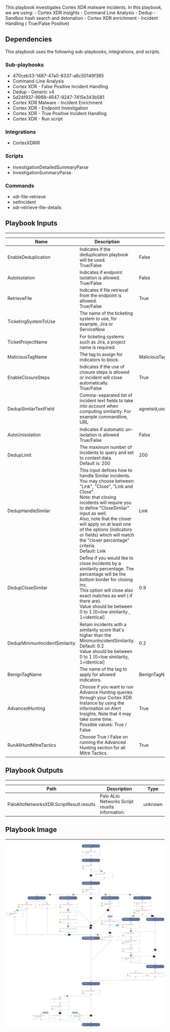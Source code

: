 This playbook investigates Cortex XDR malware incidents. In this playbook, we are using: - Cortex XDR insights - Command Line Analysis - Dedup - Sandbox hash search and detonation - Cortex XDR enrichment - Incident Handling ( True/False Positive)

## Dependencies
This playbook uses the following sub-playbooks, integrations, and scripts.

### Sub-playbooks
* 470ceb33-1487-47a0-8337-a6c50149f385
* Command-Line Analysis
* Cortex XDR - False Positive Incident Handling
* Dedup - Generic v4
* 5d24f937-9988-4647-8247-7415e343b581
* Cortex XDR Malware - Incident Enrichment
* Cortex XDR - Endpoint Investigation
* Cortex XDR - True Positive Incident Handling
* Cortex XDR - Run script

### Integrations
* CortexXDRIR

### Scripts
* InvestigationDetailedSummaryParse
* InvestigationSummaryParse

### Commands
* xdr-file-retrieve
* setIncident
* xdr-retrieve-file-details

## Playbook Inputs
---

| **Name** | **Description** | **Default Value** | **Required** |
| --- | --- | --- | --- |
| EnableDeduplication | Indicates if the deduplication playbook will be used.<br/>    True/False | False | Optional |
| AutoIsolation | Indicates if endpoint isolation is allowed.<br/>True/False | False | Optional |
| RetrieveFile | Indicates if file retrieval from the endpoint is allowed.<br/>True/False | True | Optional |
| TicketingSystemToUse | The name of the ticketing system to use, for example, Jira or ServiceNow |  | Optional |
| TicketProjectName | For ticketing systems such as Jira, a project name is required. |  | Optional |
| MaliciousTagName | The tag to assign for indicators to block. | MaliciousTagName | Optional |
| EnableClosureSteps | Indicates if the use of closure steps is allowed or incident will close automatically.<br/>    True/False | True | Optional |
| DedupSimilarTextField | Comma-separated list of incident text fields to take into account when computing similarity. For example commandline, URL | agnetsid,users,agentsid,CMDline,Hostnames,filenames,filepaths | Optional |
| AutoUnisolation | Indicates if automatic un-isolation is allowed<br/>    True/False | False | Optional |
| DedupLimit | The maximum number of incidents to query and set to context data.<br/>Default is: 200 | 200 | Optional |
| DedupHandleSimilar | This input defines how to handle Similar incidents. <br/>You may choose between: "Link", "Close", "Link and Close".<br/>Note: that closing incidents will require you to define "CloseSimilar" input as well.<br/>Also, note that the closer will apply on at least one of the options \(indicators or fields\) which will match the "closer percentage" criteria.<br/>Default: Link  | Link | Optional |
| DedupCloseSimilar | Define if you would like to close incidents by a similarity percentage. The percentage will be the bottom border for closing inc.<br/>This option will close also exact matches as well \( if there are\).<br/>Value should be between 0 to 1 \[0=low similarity , 1=identical\] | 0.9 | Optional |
| DedupMinimunIncidentSimilarity | Retain incidents with a similarity score that's higher than the MinimunIncidentSimilarity.<br/>Default: 0.2<br/>Value should be between 0 to 1 \[0=low similarity, 1=identical\] | 0.2 | Optional |
| BenignTagName | The name of the tag to apply for allowed indicators. | BenignTagName | Optional |
| AdvancedHunting | Choose if you want to run Advance Hunting queries through your Cortex XDR Instance by using the information on Alert Insights. Note that it may take some time.<br/>Possible values: True / False | True | Optional |
| RunAllHuntMitreTactics | Choose True / False on running the Advanced Hunting section for all Mitre Tactics. | True | Optional |

## Playbook Outputs
---

| **Path** | **Description** | **Type** |
| --- | --- | --- |
| PaloAltoNetworksXDR.ScriptResult.results | Palo ALto Networks Script reuslts information. | unknown |

## Playbook Image
---
![Cortex XDR Malware - Investigation And Response](../doc_files/Cortex_XDR_Malware_-_Investigation_And_Response.png)